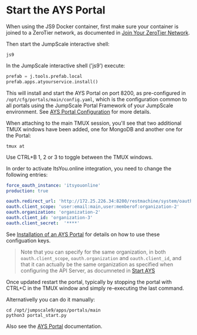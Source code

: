 # Start the AYS Portal

When using the JS9 Docker container, first make sure your container is joined to a ZeroTier network, as documented in [Join Your ZeroTier Network](zt.md).

Then start the JumpScale interactive shell:
```shell
js9
```

In the JumpScale interactive shell ('js9') execute:
```python
prefab = j.tools.prefab.local
prefab.apps.atyourservice.install()
```

This will install and start the AYS Portal on port 8200, as pre-configured in `/opt/cfg/portals/main/config.yaml`, which is the configuration common to all portals using the JumpScale Portal Framework of your JumpScale environment. See [AYS Portal Configuration](../AYS-Portal/README.md) for more details.

When attaching to the main TMUX session, you'll see that two additional TMUX windows have been added, one for MongoDB and another one for the Portal:
```shell
tmux at
```

Use CTRL+B 1, 2 or 3 to toggle between the TMUX windows.

In order to activate ItsYou.online integration, you need to change the following entries:

```yaml
force_oauth_instance: 'itsyouonline'
production: true

oauth.redirect_url: 'http://172.25.226.34:8200/restmachine/system/oauth/authorize'
oauth.client_scope: 'user:email:main,user:memberof:organization-2'
oauth.organization: 'organization-2'
oauth.client_id: 'organization-3'
oauth.client_secret:  '****'
```

See [Installation of an AYS Portal](../AYS-Portal/installation/README.md) for details on how to use these configuation keys.

> Note that you can specify for the same organization, in both `oauth.client_scope`, `oauth.organization` and `oauth.client_id`, and that it can actually be the same organization as specified when configuring the API Server, as documneted in [Start AYS](startays.md)

Once updated restart the portal, typically by stopping the portal with CTRL+C in the TMUX window and simply re-executing  the last command.

Alternativelly you can do it manually:
```shell
cd /opt/jumpscale9/apps/portals/main
python3 portal_start.py
```

Also see the [AYS Portal](../AYS-Portal/README.md) documentation.
